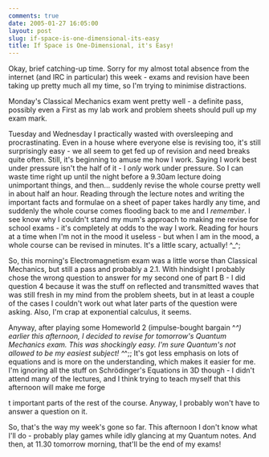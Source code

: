 ```yaml
---
comments: true
date: 2005-01-27 16:05:00
layout: post
slug: if-space-is-one-dimensional-its-easy
title: If Space is One-Dimensional, it's Easy!
---
```


Okay, brief catching-up time.  Sorry for my almost total absence from the internet (and IRC in particular) this week - exams and revision have been taking up pretty much all my time, so I'm trying to minimise distractions.  

Monday's Classical Mechanics exam went pretty well - a definite pass, possibly even a First as my lab work and problem sheets should pull up my exam mark.  

Tuesday and Wednesday I practically wasted with oversleeping and procrastinating.  Even in a house where everyone else is revising too, it's still surprisingly easy - we all seem to get fed up of revision and need breaks quite often.  Still, it's beginning to amuse me how I work.  Saying I work best under pressure isn't the half of it - I *only* work under pressure.  So I can waste time right up until the night before a 9.30am lecture doing unimportant things, and then... suddenly revise the whole course pretty well in about half an hour.  Reading through the lecture notes and writing the important facts and formulae on a sheet of paper takes hardly any time, and suddenly the whole course comes flooding back to me and I *remember*.  I see know why I couldn't stand my mum's approach to making me revise for school exams - it's completely at odds to the way I work.  Reading for hours at a time when I'm not in the mood it useless - but when I am in the mood, a whole course can be revised in minutes.  It's a little scary, actually! ^_^;  

So, this morning's Electromagnetism exam was a little worse than Classical Mechanics, but still a pass and probably a 2.1.  With hindsight I probably chose the wrong question to answer for my second one of part B - I did question 4 because it was the stuff on reflected and transmitted waves that was still fresh in my mind from the problem sheets, but in at least a couple of the cases I couldn't work out what later parts of the question were asking.  Also, I'm crap at exponential calculus, it seems.  

Anyway, after playing some Homeworld 2 (impulse-bought bargain ^_^) earlier this afternoon, I decided to revise for tomorrow's Quantum Mechanics exam.  This was shockingly easy.  I'm sure Quantum's not allowed to be my easiest subject! ^_^;;  It's got less emphasis on lots of equations and is more on the understanding, which makes it easier for me.  I'm ignoring all the stuff on Schrödinger's Equations in 3D though - I didn't attend many of the lectures, and I think trying to teach myself that this afternoon will make me forge  

t important parts of the rest of the course.  Anyway, I probably won't have to answer a question on it.  

So, that's the way my week's gone so far.  This afternoon I don't know what I'll do - probably play games while idly glancing at my Quantum notes.  And then, at 11.30 tomorrow morning, that'll be the end of my exams!  


